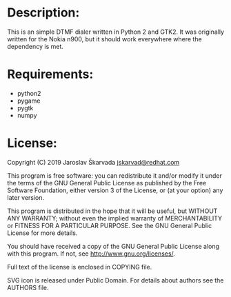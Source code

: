 Description:
============

This is an simple DTMF dialer written in Python 2 and GTK2. It was originally
written for the Nokia n900, but it should work everywhere where the
dependency is met.


Requirements:
=============

- python2
- pygame
- pygtk
- numpy


License:
========

Copyright (C) 2019 Jaroslav Škarvada <jskarvad@redhat.com>

This program is free software: you can redistribute it and/or modify
it under the terms of the GNU General Public License as published by
the Free Software Foundation, either version 3 of the License, or
(at your option) any later version.

This program is distributed in the hope that it will be useful,
but WITHOUT ANY WARRANTY; without even the implied warranty of
MERCHANTABILITY or FITNESS FOR A PARTICULAR PURPOSE.  See the
GNU General Public License for more details.

You should have received a copy of the GNU General Public License
along with this program.  If not, see <http://www.gnu.org/licenses/>.

Full text of the license is enclosed in COPYING file.

SVG icon is released under Public Domain. For details about authors
see the AUTHORS file.
